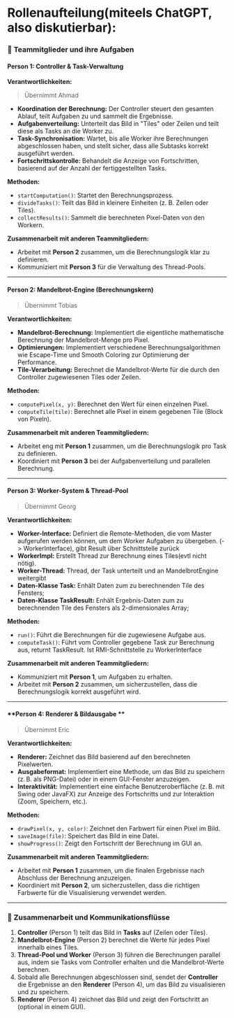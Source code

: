 # Rollenaufteilung(miteels ChatGPT, also diskutierbar):

### 👥 **Teammitglieder und ihre Aufgaben**

#### **Person 1: Controller & Task-Verwaltung**

**Verantwortlichkeiten:**
>Übernimmt Ahmad

* **Koordination der Berechnung:** Der Controller steuert den gesamten Ablauf, teilt Aufgaben zu und sammelt die Ergebnisse.
* **Aufgabenverteilung:** Unterteilt das Bild in "Tiles" oder Zeilen und teilt diese als Tasks an die Worker zu.
* **Task-Synchronisation:** Wartet, bis alle Worker ihre Berechnungen abgeschlossen haben, und stellt sicher, dass alle Subtasks korrekt ausgeführt werden.
* **Fortschrittskontrolle:** Behandelt die Anzeige von Fortschritten, basierend auf der Anzahl der fertiggestellten Tasks.

**Methoden:**

* `startComputation()`: Startet den Berechnungsprozess.
* `divideTasks()`: Teilt das Bild in kleinere Einheiten (z. B. Zeilen oder Tiles).
* `collectResults()`: Sammelt die berechneten Pixel-Daten von den Workern.

**Zusammenarbeit mit anderen Teammitgliedern:**

* Arbeitet mit **Person 2** zusammen, um die Berechnungslogik klar zu definieren.
* Kommuniziert mit **Person 3** für die Verwaltung des Thread-Pools.

---

#### **Person 2: Mandelbrot-Engine (Berechnungskern)**
>Übernimmt Tobias

**Verantwortlichkeiten:**

* **Mandelbrot-Berechnung:** Implementiert die eigentliche mathematische Berechnung der Mandelbrot-Menge pro Pixel.
* **Optimierungen:** Implementiert verschiedene Berechnungsalgorithmen wie Escape-Time und Smooth Coloring zur Optimierung der Performance.
* **Tile-Verarbeitung:** Berechnet die Mandelbrot-Werte für die durch den Controller zugewiesenen Tiles oder Zeilen.

**Methoden:**

* `computePixel(x, y)`: Berechnet den Wert für einen einzelnen Pixel.
* `computeTile(tile)`: Berechnet alle Pixel in einem gegebenen Tile (Block von Pixeln).

**Zusammenarbeit mit anderen Teammitgliedern:**

* Arbeitet eng mit **Person 1** zusammen, um die Berechnungslogik pro Task zu definieren.
* Koordiniert mit **Person 3** bei der Aufgabenverteilung und parallelen Berechnung.

---

#### **Person 3: Worker-System & Thread-Pool**
>Übernimmt Georg

**Verantwortlichkeiten:**

* **Worker-Interface:** Definiert die Remote-Methoden, die vom Master aufgerufen werden können, um dem Worker Aufgaben zu übergeben. (-> WorkerInterface), gibt Result über Schnittstelle zurück
* **WorkerImpl:** Erstellt Thread zur Berechnung eines Tiles(evtl nicht nötig).
* **Worker-Thread:** Thread, der Task unterteilt und an MandelbrotEngine weitergibt
* **Daten-Klasse Task:** Enhält Daten zum zu berechnenden Tile des Fensters;
* **Daten-Klasse TaskResult:** Enhält Ergebnis-Daten zum zu berechnenden Tile des Fensters als 2-dimensionales Array;

**Methoden:**

* `run()`: Führt die Berechnungen für die zugewiesene Aufgabe aus.
* `computeTask()`: Führt vom Controller gegebene Task zur Berechnung aus, returnt TaskResult. Ist RMI-Schnittstelle zu WorkerInterface


**Zusammenarbeit mit anderen Teammitgliedern:**

* Kommuniziert mit **Person 1**, um Aufgaben zu erhalten.
* Arbeitet mit **Person 2** zusammen, um sicherzustellen, dass die Berechnungslogik korrekt ausgeführt wird.

---

#### **Person 4: Renderer & Bildausgabe **
>Übernimmt Eric 

**Verantwortlichkeiten:**

* **Renderer:** Zeichnet das Bild basierend auf den berechneten Pixelwerten.
* **Ausgabeformat:** Implementiert eine Methode, um das Bild zu speichern (z. B. als PNG-Datei) oder in einem GUI-Fenster anzuzeigen.
* **Interaktivität:** Implementiert eine einfache Benutzeroberfläche (z. B. mit Swing oder JavaFX) zur Anzeige des Fortschritts und zur Interaktion (Zoom, Speichern, etc.).

**Methoden:**

* `drawPixel(x, y, color)`: Zeichnet den Farbwert für einen Pixel im Bild.
* `saveImage(file)`: Speichert das Bild in eine Datei.
* `showProgress()`: Zeigt den Fortschritt der Berechnung im GUI an.

**Zusammenarbeit mit anderen Teammitgliedern:**

* Arbeitet mit **Person 1** zusammen, um die finalen Ergebnisse nach Abschluss der Berechnung anzuzeigen.
* Koordiniert mit **Person 2**, um sicherzustellen, dass die richtigen Farbwerte für die Visualisierung verwendet werden.

---

### 🔄 **Zusammenarbeit und Kommunikationsflüsse**

1. **Controller** (Person 1) teilt das Bild in **Tasks** auf (Zeilen oder Tiles).
2. **Mandelbrot-Engine** (Person 2) berechnet die Werte für jedes Pixel innerhalb eines Tiles.
3. **Thread-Pool und Worker** (Person 3) führen die Berechnungen parallel aus, indem sie Tasks vom Controller erhalten und die Mandelbrot-Werte berechnen.
4. Sobald alle Berechnungen abgeschlossen sind, sendet der **Controller** die Ergebnisse an den **Renderer** (Person 4), um das Bild zu visualisieren und zu speichern.
5. **Renderer** (Person 4) zeichnet das Bild und zeigt den Fortschritt an (optional in einem GUI).


